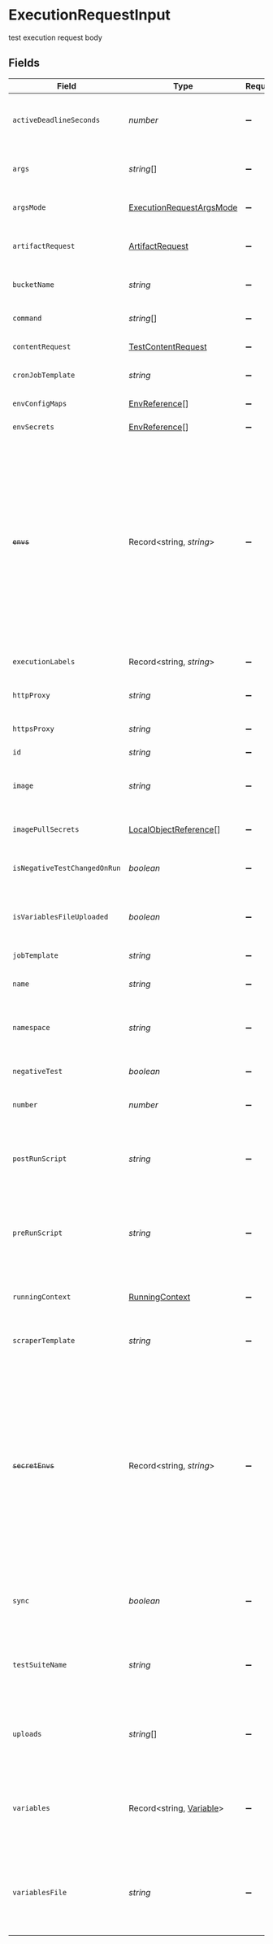 # ExecutionRequestInput

test execution request body


## Fields

| Field                                                                                                                                                                                                                  | Type                                                                                                                                                                                                                   | Required                                                                                                                                                                                                               | Description                                                                                                                                                                                                            | Example                                                                                                                                                                                                                |
| ---------------------------------------------------------------------------------------------------------------------------------------------------------------------------------------------------------------------- | ---------------------------------------------------------------------------------------------------------------------------------------------------------------------------------------------------------------------- | ---------------------------------------------------------------------------------------------------------------------------------------------------------------------------------------------------------------------- | ---------------------------------------------------------------------------------------------------------------------------------------------------------------------------------------------------------------------- | ---------------------------------------------------------------------------------------------------------------------------------------------------------------------------------------------------------------------- |
| `activeDeadlineSeconds`                                                                                                                                                                                                | *number*                                                                                                                                                                                                               | :heavy_minus_sign:                                                                                                                                                                                                     | duration in seconds the test may be active, until its stopped                                                                                                                                                          | 1                                                                                                                                                                                                                      |
| `args`                                                                                                                                                                                                                 | *string*[]                                                                                                                                                                                                             | :heavy_minus_sign:                                                                                                                                                                                                     | additional executor binary arguments                                                                                                                                                                                   | --repeats,5,--insecure                                                                                                                                                                                                 |
| `argsMode`                                                                                                                                                                                                             | [ExecutionRequestArgsMode](../../models/shared/executionrequestargsmode.md)                                                                                                                                            | :heavy_minus_sign:                                                                                                                                                                                                     | usage mode for arguments                                                                                                                                                                                               |                                                                                                                                                                                                                        |
| `artifactRequest`                                                                                                                                                                                                      | [ArtifactRequest](../../models/shared/artifactrequest.md)                                                                                                                                                              | :heavy_minus_sign:                                                                                                                                                                                                     | artifact request body with test artifacts                                                                                                                                                                              |                                                                                                                                                                                                                        |
| `bucketName`                                                                                                                                                                                                           | *string*                                                                                                                                                                                                               | :heavy_minus_sign:                                                                                                                                                                                                     | minio bucket name to get uploads from                                                                                                                                                                                  | execution-c01d7cf6-ec3f-47f0-9556-a5d6e9009a43                                                                                                                                                                         |
| `command`                                                                                                                                                                                                              | *string*[]                                                                                                                                                                                                             | :heavy_minus_sign:                                                                                                                                                                                                     | executor image command                                                                                                                                                                                                 | curl                                                                                                                                                                                                                   |
| `contentRequest`                                                                                                                                                                                                       | [TestContentRequest](../../models/shared/testcontentrequest.md)                                                                                                                                                        | :heavy_minus_sign:                                                                                                                                                                                                     | test content request body                                                                                                                                                                                              |                                                                                                                                                                                                                        |
| `cronJobTemplate`                                                                                                                                                                                                      | *string*                                                                                                                                                                                                               | :heavy_minus_sign:                                                                                                                                                                                                     | cron job template extensions                                                                                                                                                                                           |                                                                                                                                                                                                                        |
| `envConfigMaps`                                                                                                                                                                                                        | [EnvReference](../../models/shared/envreference.md)[]                                                                                                                                                                  | :heavy_minus_sign:                                                                                                                                                                                                     | config map references                                                                                                                                                                                                  |                                                                                                                                                                                                                        |
| `envSecrets`                                                                                                                                                                                                           | [EnvReference](../../models/shared/envreference.md)[]                                                                                                                                                                  | :heavy_minus_sign:                                                                                                                                                                                                     | secret references                                                                                                                                                                                                      |                                                                                                                                                                                                                        |
| ~~`envs`~~                                                                                                                                                                                                             | Record<string, *string*>                                                                                                                                                                                               | :heavy_minus_sign:                                                                                                                                                                                                     | : warning: ** DEPRECATED **: This will be removed in a future release, please migrate away from it as soon as possible.<br/><br/>Environment variables passed to executor. Deprecated: use Basic Variables instead     | [object Object]                                                                                                                                                                                                        |
| `executionLabels`                                                                                                                                                                                                      | Record<string, *string*>                                                                                                                                                                                               | :heavy_minus_sign:                                                                                                                                                                                                     | test execution labels                                                                                                                                                                                                  | [object Object]                                                                                                                                                                                                        |
| `httpProxy`                                                                                                                                                                                                            | *string*                                                                                                                                                                                                               | :heavy_minus_sign:                                                                                                                                                                                                     | http proxy for executor containers                                                                                                                                                                                     | user:pass@my.proxy.server:8080                                                                                                                                                                                         |
| `httpsProxy`                                                                                                                                                                                                           | *string*                                                                                                                                                                                                               | :heavy_minus_sign:                                                                                                                                                                                                     | https proxy for executor containers                                                                                                                                                                                    | user:pass@my.proxy.server:8081                                                                                                                                                                                         |
| `id`                                                                                                                                                                                                                   | *string*                                                                                                                                                                                                               | :heavy_minus_sign:                                                                                                                                                                                                     | execution id                                                                                                                                                                                                           | 62f395e004109209b50edfc1                                                                                                                                                                                               |
| `image`                                                                                                                                                                                                                | *string*                                                                                                                                                                                                               | :heavy_minus_sign:                                                                                                                                                                                                     | container image, executor will run inside this image                                                                                                                                                                   | kubeshop/testkube-executor-custom:1.10.11-dev-0a9c91                                                                                                                                                                   |
| `imagePullSecrets`                                                                                                                                                                                                     | [LocalObjectReference](../../models/shared/localobjectreference.md)[]                                                                                                                                                  | :heavy_minus_sign:                                                                                                                                                                                                     | container image pull secrets                                                                                                                                                                                           |                                                                                                                                                                                                                        |
| `isNegativeTestChangedOnRun`                                                                                                                                                                                           | *boolean*                                                                                                                                                                                                              | :heavy_minus_sign:                                                                                                                                                                                                     | whether negativeTest was changed by user                                                                                                                                                                               | false                                                                                                                                                                                                                  |
| `isVariablesFileUploaded`                                                                                                                                                                                              | *boolean*                                                                                                                                                                                                              | :heavy_minus_sign:                                                                                                                                                                                                     | in case the variables file is too big, it will be uploaded                                                                                                                                                             | false                                                                                                                                                                                                                  |
| `jobTemplate`                                                                                                                                                                                                          | *string*                                                                                                                                                                                                               | :heavy_minus_sign:                                                                                                                                                                                                     | job template extensions                                                                                                                                                                                                |                                                                                                                                                                                                                        |
| `name`                                                                                                                                                                                                                 | *string*                                                                                                                                                                                                               | :heavy_minus_sign:                                                                                                                                                                                                     | test execution custom name                                                                                                                                                                                             | testing with 1000 users                                                                                                                                                                                                |
| `namespace`                                                                                                                                                                                                            | *string*                                                                                                                                                                                                               | :heavy_minus_sign:                                                                                                                                                                                                     | test kubernetes namespace ("testkube" when not set)                                                                                                                                                                    | testkube                                                                                                                                                                                                               |
| `negativeTest`                                                                                                                                                                                                         | *boolean*                                                                                                                                                                                                              | :heavy_minus_sign:                                                                                                                                                                                                     | whether to run test as negative test                                                                                                                                                                                   | false                                                                                                                                                                                                                  |
| `number`                                                                                                                                                                                                               | *number*                                                                                                                                                                                                               | :heavy_minus_sign:                                                                                                                                                                                                     | test execution number                                                                                                                                                                                                  |                                                                                                                                                                                                                        |
| `postRunScript`                                                                                                                                                                                                        | *string*                                                                                                                                                                                                               | :heavy_minus_sign:                                                                                                                                                                                                     | script to run after test execution (not supported for container executors)                                                                                                                                             | sleep 30                                                                                                                                                                                                               |
| `preRunScript`                                                                                                                                                                                                         | *string*                                                                                                                                                                                                               | :heavy_minus_sign:                                                                                                                                                                                                     | script to run before test execution (not supported for container executors)                                                                                                                                            | echo -n '$SECRET_ENV' > ./secret_file                                                                                                                                                                                  |
| `runningContext`                                                                                                                                                                                                       | [RunningContext](../../models/shared/runningcontext.md)                                                                                                                                                                | :heavy_minus_sign:                                                                                                                                                                                                     | running context for test or test suite execution                                                                                                                                                                       |                                                                                                                                                                                                                        |
| `scraperTemplate`                                                                                                                                                                                                      | *string*                                                                                                                                                                                                               | :heavy_minus_sign:                                                                                                                                                                                                     | scraper template extensions                                                                                                                                                                                            |                                                                                                                                                                                                                        |
| ~~`secretEnvs`~~                                                                                                                                                                                                       | Record<string, *string*>                                                                                                                                                                                               | :heavy_minus_sign:                                                                                                                                                                                                     | : warning: ** DEPRECATED **: This will be removed in a future release, please migrate away from it as soon as possible.<br/><br/>Execution variables passed to executor from secrets. Deprecated: use Secret Variables instead | [object Object]                                                                                                                                                                                                        |
| `sync`                                                                                                                                                                                                                 | *boolean*                                                                                                                                                                                                              | :heavy_minus_sign:                                                                                                                                                                                                     | whether to start execution sync or async                                                                                                                                                                               |                                                                                                                                                                                                                        |
| `testSuiteName`                                                                                                                                                                                                        | *string*                                                                                                                                                                                                               | :heavy_minus_sign:                                                                                                                                                                                                     | unique test suite name (CRD Test suite name), if it's run as a part of test suite                                                                                                                                      | test-suite1                                                                                                                                                                                                            |
| `uploads`                                                                                                                                                                                                              | *string*[]                                                                                                                                                                                                             | :heavy_minus_sign:                                                                                                                                                                                                     | list of file paths that need to be copied into the test from uploads                                                                                                                                                   | settings/config.txt                                                                                                                                                                                                    |
| `variables`                                                                                                                                                                                                            | Record<string, [Variable](../../models/shared/variable.md)>                                                                                                                                                            | :heavy_minus_sign:                                                                                                                                                                                                     | execution variables passed to executor converted to vars for usage in tests                                                                                                                                            | [object Object]                                                                                                                                                                                                        |
| `variablesFile`                                                                                                                                                                                                        | *string*                                                                                                                                                                                                               | :heavy_minus_sign:                                                                                                                                                                                                     | variables file content - need to be in format for particular executor (e.g. postman envs file)                                                                                                                         |                                                                                                                                                                                                                        |